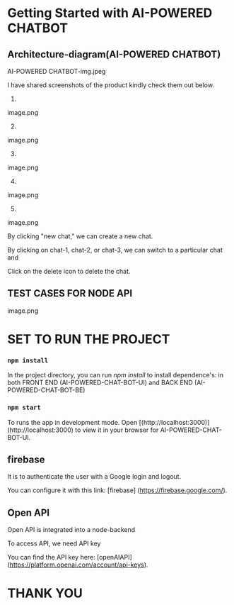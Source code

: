 # Getting Started with AI-POWERED CHATBOT

## Architecture-diagram(AI-POWERED CHATBOT)

AI-POWERED CHATBOT-img.jpeg

I have shared screenshots of the product kindly check them out below.

1.

image.png

2.

image.png

3.

image.png

4.

image.png

5.

image.png

By clicking "new chat," we can create a new chat.

By clicking on chat-1, chat-2, or chat-3, we can switch to a particular chat and

Click on the delete icon to delete the chat.

## TEST CASES FOR NODE API

image.png

# SET TO RUN THE PROJECT

### `npm install`

In the project directory, you can run _npm install_ to install dependence's: in both FRONT END (AI-POWERED-CHAT-BOT-UI) and BACK END (AI-POWERED-CHAT-BOT-BE)

### `npm start`

To runs the app in development mode.
Open [(http://localhost:3000)] (http://localhost:3000) to view it in your browser for AI-POWERED-CHAT-BOT-UI.

## firebase

It is to authenticate the user with a Google login and logout.

You can configure it with this link: [firebase] (https://firebase.google.com/).

## Open API

Open API is integrated into a node-backend

To access API, we need API key

You can find the API key here: [openAIAPI] (https://platform.openai.com/account/api-keys).

# THANK YOU

